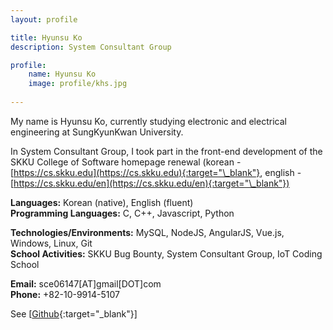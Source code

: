 ```yaml
---
layout: profile

title: Hyunsu Ko
description: System Consultant Group

profile:
    name: Hyunsu Ko 
    image: profile/khs.jpg
    
---
```


My name is Hyunsu Ko, currently studying electronic and electrical engineering at SungKyunKwan University.  

In System Consultant Group, I took part in the front-end development of the SKKU College of Software homepage renewal (korean - [https://cs.skku.edu](https://cs.skku.edu){:target="\_blank"}, english - [https://cs.skku.edu/en](https://cs.skku.edu/en){:target="\_blank"})  

<strong>Languages:</strong> Korean (native), English (fluent)  
<strong>Programming Languages:</strong> C, C++, Javascript, Python  

<strong>Technologies/Environments:</strong> MySQL, NodeJS, AngularJS, Vue.js, Windows, Linux, Git  
<strong>School Activities:</strong> SKKU Bug Bounty, System Consultant Group, IoT Coding School  

<strong>Email:</strong> sce06147[AT]gmail[DOT]com  
<strong>Phone:</strong> +82-10-9914-5107  

See [[Github](https://github.com/KoHyunsu){:target="\_blank"}]  
